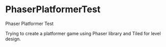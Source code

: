PhaserPlatformerTest
====================

Phaser Platformer Test

Trying to create a platformer game using Phaser library and Tiled for level design.
